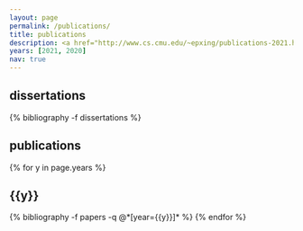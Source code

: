 ```yaml
---
layout: page
permalink: /publications/
title: publications
description: <a href="http://www.cs.cmu.edu/~epxing/publications-2021.html">Link to Publications</a>
years: [2021, 2020]
nav: true
---
```


<div class="publications">
<h2>dissertations</h2>
{% bibliography -f dissertations %}

<h2>publications</h2>
{% for y in page.years %}
  <h2 class="year">{{y}}</h2>
  {% bibliography -f papers -q @*[year={{y}}]* %}
{% endfor %}

</div>
